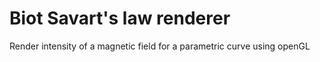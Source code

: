 # Biot Savart's law renderer
Render intensity of a magnetic field for a parametric curve using openGL
